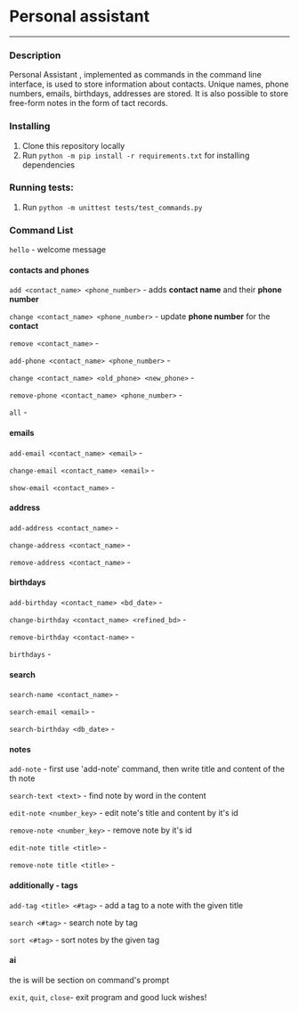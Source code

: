 # Personal assistant
---

### Description

Personal Assistant , implemented as commands in the command line interface, is used to store information about contacts. Unique names, phone numbers, emails, birthdays, addresses are stored. It is also possible to store free-form notes in the form of tact records. 

### Installing

1. Clone this repository locally
2. Run `python -m pip install -r requirements.txt` for installing dependencies

### Running tests:

1. Run `python -m unittest tests/test_commands.py`

### Command List

`hello` - welcome message

#### contacts and phones
`add <contact_name> <phone_number>` - adds **contact name** and their **phone number**

`change <contact_name> <phone_number>` - update **phone number** for the **contact**

`remove <contact_name>` - 

`add-phone <contact_name> <phone_number>` - 

`change <contact_name> <old_phone> <new_phone>` -

`remove-phone <contact_name> <phone_number>` - 



`all` - 
#### emails
`add-email <contact_name> <email>` - 

`change-email <contact_name> <email>` -

`show-email <contact_name>` -
#### address
`add-address <contact_name>` -

`change-address <contact_name>` - 

`remove-address <contact_name>` -
#### birthdays
`add-birthday <contact_name> <bd_date>` - 

`change-birthday <contact_name> <refined_bd>` - 

`remove-birthday <contact-name>` - 

`birthdays` -
#### search
`search-name <contact_name>` - 

`search-email <email>` -

`search-birthday <db_date>` -
#### notes
`add-note` - first use 'add-note' command, then write title and content of the th note

`search-text <text>` - find note by word in the content

`edit-note <number_key>` - edit note's title and content by it's id

`remove-note <number_key>` - remove note by it's id 

`edit-note title <title>` - 

`remove-note title <title>` - 

#### additionally - tags
`add-tag <title> <#tag>` - add a tag to a note with the given title

`search <#tag>` - search note by tag

`sort <#tag>` - sort notes by the given tag
#### ai
the is will be section on command's prompt


`exit`, `quit`, `close`- exit program and good luck wishes!

